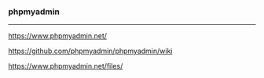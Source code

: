 ### phpmyadmin
---

https://www.phpmyadmin.net/

https://github.com/phpmyadmin/phpmyadmin/wiki

https://www.phpmyadmin.net/files/
